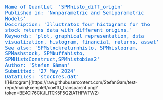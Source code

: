 <div style="font-size: 16px; color: #0366d6; font-family: monospace;">
Name of QuantLet: 'SPMhisto_diff_origin'<br>
Published in: 'Nonparametric and Semiparametric Models'<br>
Description: 'Illustrates four histograms for the stock returns data with different origins.'<br>
Keywords: 'plot, graphical representation, data visualization, histogram, financial, returns, asset'<br>
See also: 'SPMstockreturnhisto, SPMhistogram, SPMashstock, SPMbuffahisto, SPMHistoConstruct,SPMhistobias2'<br>
Author: 'Ștefan Găman'<br>
Submitted: '27 May 2024'<br>
Datafiles: 'stockres.dat'<br>
</div>
![Histogram](https://raw.githubusercontent.com/StefanGam/test-repo/main/Exemple1/coeffU_transparent.png?token=BE4CI76CKJLITGK5F5Q2IATHFWTW2)

